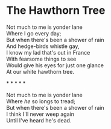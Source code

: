 # The Hawthorn Tree

Not much to me is yonder lane  
Where I go every day;  
But when there's been a shower of rain  
And hedge-birds whistle gay,  
I know my lad that's out in France  
With fearsome things to see  
Would give his eyes for just one glance  
At our white hawthorn tree.

\* \* \* \* \*  

Not much to me is yonder lane  
Where _he_ so longs to tread;  
But when there's been a shower of rain  
I think I'll never weep again  
Until I've heard he's dead.  
